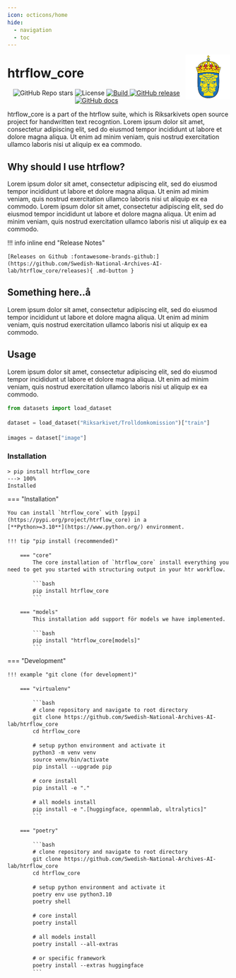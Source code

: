 ```yaml
---
icon: octicons/home
hide:
  - navigation
  - toc
---
```



<img src="assets/riks.png" width="20%" height="20%" align="right" />

# **htrflow_core**

<p align="center">
    <img alt="GitHub Repo stars" src="https://img.shields.io/github/stars/Swedish-National-Archives-AI-lab/htrflow_core">
    <img alt="License" src="https://img.shields.io/github/license/Swedish-National-Archives-AI-lab/htrflow_core">
    <a href="https://circleci.com/gh/Swedish-National-Archives-AI-lab/htrflow_core">
        <img alt="Build" src="https://img.shields.io/github/Swedish-National-Archives-AI-lab/htrflow_core/main">
    </a>
    <a href="https://github.com/Swedish-National-Archives-AI-lab/htrflow_core/releases">
        <img alt="GitHub release" src="https://img.shields.io/github/release/Swedish-National-Archives-AI-lab/htrflow_core.svg">
    </a>
    <a href="https://github.com/Swedish-National-Archives-AI-lab/htrflow_core/releases">
        <img alt="GitHub docs" src="https://img.shields.io/github/docs/Swedish-National-Archives-AI-lab/htrflow_core.svg">
    </a>
</p>




htrflow_core is a part of the htrflow suite, which is Riksarkivets open source project for handwritten text recogntion.
Lorem ipsum dolor sit amet, consectetur adipiscing elit, sed do eiusmod tempor incididunt ut labore et dolore magna aliqua. Ut enim ad minim veniam, quis nostrud exercitation ullamco laboris nisi ut aliquip ex ea commodo.


## Why should I use htrflow?

Lorem ipsum dolor sit amet, consectetur adipiscing elit, sed do eiusmod tempor incididunt ut labore et dolore magna aliqua. Ut enim ad minim veniam, quis nostrud exercitation ullamco laboris nisi ut aliquip ex ea commodo.
Lorem ipsum dolor sit amet, consectetur adipiscing elit, sed do eiusmod tempor incididunt ut labore et dolore magna aliqua. Ut enim ad minim veniam, quis nostrud exercitation ullamco laboris nisi ut aliquip ex ea commodo.

!!! info inline end "Release Notes"

    [Releases on Github :fontawesome-brands-github:](https://github.com/Swedish-National-Archives-AI-lab/htrflow_core/releases){ .md-button }

 

## Something here..å

Lorem ipsum dolor sit amet, consectetur adipiscing elit, sed do eiusmod tempor incididunt ut labore et dolore magna aliqua. Ut enim ad minim veniam, quis nostrud exercitation ullamco laboris nisi ut aliquip ex ea commodo.

## Usage

Lorem ipsum dolor sit amet, consectetur adipiscing elit, sed do eiusmod tempor incididunt ut labore et dolore magna aliqua. Ut enim ad minim veniam, quis nostrud exercitation ullamco laboris nisi ut aliquip ex ea commodo.

```python
from datasets import load_dataset

dataset = load_dataset("Riksarkivet/Trolldomkomission")["train"]

images = dataset["image"]
```


###  Installation


<!-- termynal -->

```
> pip install htrflow_core
---> 100%
Installed
```

=== "Installation"

    You can install `htrflow_core` with [pypi](https://pypi.org/project/htrflow_core) in a
    [**Python>=3.10**](https://www.python.org/) environment.

    !!! tip "pip install (recommended)"

        === "core"
            The core installation of `htrflow_core` install everything you need to get you started with structuring output in your htr workflow.

            ```bash
            pip install htrflow_core
            ```

        === "models"
            This installation add support för models we have implemented.

            ```bash
            pip install "htrflow_core[models]"
            ```

=== "Development"

    !!! example "git clone (for development)"

        === "virtualenv"

            ```bash
            # clone repository and navigate to root directory
            git clone https://github.com/Swedish-National-Archives-AI-lab/htrflow_core
            cd htrflow_core

            # setup python environment and activate it
            python3 -m venv venv
            source venv/bin/activate
            pip install --upgrade pip

            # core install
            pip install -e "."

            # all models install
            pip install -e ".[huggingface, openmmlab, ultralytics]"
            ```

        === "poetry"

            ```bash
            # clone repository and navigate to root directory
            git clone https://github.com/Swedish-National-Archives-AI-lab/htrflow_core
            cd htrflow_core

            # setup python environment and activate it
            poetry env use python3.10
            poetry shell

            # core install
            poetry install

            # all models install
            poetry install --all-extras

            # or specific framework
            poetry install --extras huggingface
            ```
